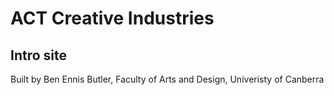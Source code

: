 # ACT Creative Industries

## Intro site

Built by Ben Ennis Butler, Faculty of Arts and Design, Univeristy of Canberra
